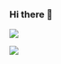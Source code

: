 ### Hi there 👋

![](https://github-readme-stats.vercel.app/api?username=haixin-fang&show_icons=true&theme=radical)

<img align="center" src="https://github-readme-stats.vercel.app/api/top-langs/?username=haixin-fang&langs_count=3&hide_title=true&hide_border=true&show_icons=true&theme=radical" />
<!--
**haixin-fang/haixin-fang** is a ✨ _special_ ✨ repository because its `README.md` (this file) appears on your GitHub profile.

Here are some ideas to get you started:

- 🔭 I’m currently working on ...
- 🌱 I’m currently learning ...
- 👯 I’m looking to collaborate on ...
- 🤔 I’m looking for help with ...
- 💬 Ask me about ...
- 📫 How to reach me: ...
- 😄 Pronouns: ...
- ⚡ Fun fact: ...
-->

